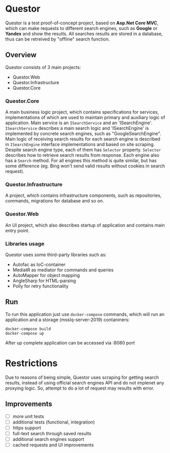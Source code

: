 # Questor
Questor is a test proof-of-concept project, based on **Asp.Net Core MVC**, which can make requests to different search engines, such as **Google** or **Yandex** and show the results. All searches results are stored in a database, thus can be retreived by "offline" search function.

## Overview
Questor consists of 3 main projects:
* Questor.Web
* Questor.Infrastructure
* Questor.Core

### Questor.Core
A main business logic project, which contains specifications for services, implementations of which are used to maintain primary and auxiliary logic of application. Main service is an `ISearchService` and an 'ISearchEngine'. `ISearchService` describes a main search logic and 'ISearchEngine' is implemented by concrete search engines, such as "GoogleSearchEngine". Main logic of receiving search results for each search engine is described in `ISearchEngine` interface implementations and based on site scraping. Despite search engine type, each of them has `Selector` property. `Selector` describes how to retrieve search results from response. Each engine also has a `Search` method. For all engines this method is quite similar, but has some difference (eg. Bing won't send valid results without cookies in search request).    

### Questor.Infrastructure
A project, which contains infrastructure components, such as repositories, commands, migrations for database and so on.

### Questor.Web
An UI project, which also describes startup of application and contains main entry point.

### Libraries usage
Questor uses some third-party libraries such as:
* Autofac as IoC-container
* MediatR as mediator for commands and queries
* AutoMapper for object mapping
* AngleSharp for HTML-parsing
* Polly for retry functionality

## Run
To run this application just use `docker-compose` commands, which will run an application and a storage (msslq-server-2019) contaniners:
```
docker-compose build
docker-compose up
```
After up complete application can be accessed via :8080 port

# Restrictions

Due to reasons of being simple, Questor uses scraping for getting search results, instead of using official search engines API and do not implenet any proxying logic. So, attempt to do a lot of request may results with error.

## Improvements 
- [ ] more unit tests
- [ ] additional tests (functional, integration)
- [ ] https support
- [ ] full-text search through saved results
- [ ] additional search engines support
- [ ] cached requests and UI improvements
